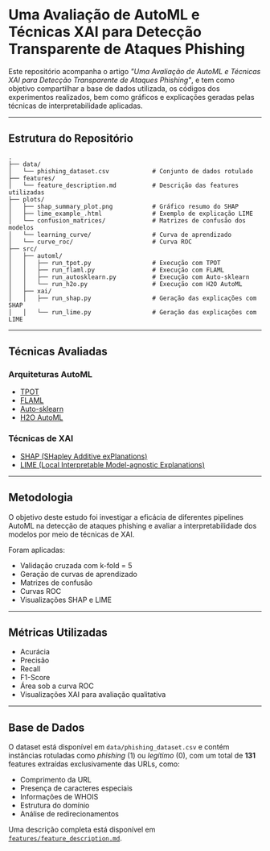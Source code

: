 # Uma Avaliação de AutoML e Técnicas XAI para Detecção Transparente de Ataques Phishing

Este repositório acompanha o artigo _"Uma Avaliação de AutoML e Técnicas XAI para Detecção Transparente de Ataques Phishing"_, e tem como objetivo compartilhar a base de dados utilizada, os códigos dos experimentos realizados, bem como gráficos e explicações geradas pelas técnicas de interpretabilidade aplicadas.

---

## Estrutura do Repositório

```
.
├── data/
│   └── phishing_dataset.csv            # Conjunto de dados rotulado
├── features/
│   └── feature_description.md          # Descrição das features utilizadas
├── plots/
│   ├── shap_summary_plot.png           # Gráfico resumo do SHAP
│   ├── lime_example_.html              # Exemplo de explicação LIME
│   └── confusion_matrices/             # Matrizes de confusão dos modelos
│   └── learning_curve/                 # Curva de aprendizado
│   └── curve_roc/                      # Curva ROC
├── src/
│   ├── automl/
│   │   ├── run_tpot.py                 # Execução com TPOT
│   │   ├── run_flaml.py                # Execução com FLAML
│   │   ├── run_autosklearn.py          # Execução com Auto-sklearn
│   │   └── run_h2o.py                  # Execução com H2O AutoML
│   ├── xai/
│   │   ├── run_shap.py                 # Geração das explicações com SHAP
│   │   └── run_lime.py                 # Geração das explicações com LIME
```

---

## Técnicas Avaliadas

### Arquiteturas AutoML

- [TPOT](https://epistasislab.github.io/tpot/)
- [FLAML](https://microsoft.github.io/FLAML/)
- [Auto-sklearn](https://automl.github.io/auto-sklearn/)
- [H2O AutoML](https://docs.h2o.ai/h2o/latest-stable/h2o-docs/automl.html)

### Técnicas de XAI

- [SHAP (SHapley Additive exPlanations)](https://github.com/slundberg/shap)
- [LIME (Local Interpretable Model-agnostic Explanations)](https://github.com/marcotcr/lime)

---

## Metodologia

O objetivo deste estudo foi investigar a eficácia de diferentes pipelines AutoML na detecção de ataques phishing e avaliar a interpretabilidade dos modelos por meio de técnicas de XAI.

Foram aplicadas:
- Validação cruzada com k-fold = 5
- Geração de curvas de aprendizado
- Matrizes de confusão
- Curvas ROC
- Visualizações SHAP e LIME

---

## Métricas Utilizadas

- Acurácia
- Precisão
- Recall
- F1-Score
- Área sob a curva ROC
- Visualizações XAI para avaliação qualitativa

---

## Base de Dados

O dataset está disponível em `data/phishing_dataset.csv` e contém instâncias rotuladas como _phishing_ (1) ou _legítimo_ (0), com um total de **131** features extraídas exclusivamente das URLs, como:

- Comprimento da URL
- Presença de caracteres especiais
- Informações de WHOIS
- Estrutura do domínio
- Análise de redirecionamentos

Uma descrição completa está disponível em [`features/feature_description.md`](features/feature_description.md).
